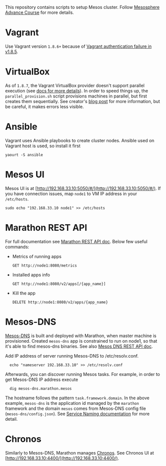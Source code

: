 This repository contains scripts to setup Mesos cluster. Follow [Mesosphere Advance Course](https://open.mesosphere.com/advanced-course/)
for more details. 

# Vagrant
Use Vagrant version `1.8.6+` because of [Vagrant authentication failure in v1.8.5](https://github.com/mitchellh/vagrant/issues/7610).

# VirtualBox
As of `1.8.7`, the Vagrant VirtualBox provider doesn't support parallel execution (see [docs for more details](https://www.vagrantup.com/docs/virtualbox/usage.html)).
In order to speed things up, the `parallel_provision.sh` script provisions machines in parallel, but first creates them sequentially.
See creator's [blog post](https://dzone.com/articles/parallel-provisioning-speeding) for more information, but be careful, it makes errors less visible.

# Ansible
Vagrant uses Ansible playbooks to create cluster nodes. Ansible used on Vagrant host is used, so install it first

    yaourt -S ansible

# Mesos UI
Mesos UI is at [http://192.168.33.10:5050/#/](http://192.168.33.10:5050/#/). If you have connection issues, map `node1` to VM IP address in your `/etc/hosts`.

    sudo echo "192.168.33.10 node1" >> /etc/hosts
    
# Marathon REST API
For full documentation see [Marathon REST API doc](http://mesosphere.github.io/marathon/docs/rest-api.html). 
Below few useful commands:

* Metrics of running apps

      GET http://node1:8080/metrics

* Installed apps info
 
      GET http://node1:8080/v2/apps[/{app_name}]

* Kill the app

      DELETE http://node1:8080/v2/apps/{app_name}
      
# Mesos-DNS
[Mesos-DNS](https://mesosphere.github.io/mesos-dns/docs/) is built and deployed with Marathon, when master machine is provisioned.
Created `mesos-dns` app is constrained to run on node1, so that it's able to find mesos-dns binaries. 
See also [Mesos DNS REST API doc](https://mesosphere.github.io/mesos-dns/docs/http.html).

Add IP address of server running Mesos-DNS to /etc/resolv.conf.

      echo "nameserver 192.168.33.10" >> /etc/resolv.conf

Afterwards, you can discover running Mesos tasks. For example, in order to get Mesos-DNS IP address execute

      dig mesos-dns.marathon.mesos

The hostname follows the pattern `task.framework.domain`. In the above example, `mesos-dns` is the application id
managed by the `marathon` framework and the domain `mesos` comes from Mesos-DNS config file (`mesos-dns/config.json`).
See [Service Naming documentation](https://mesosphere.github.io/mesos-dns/docs/naming.html) for more detail.

# Chronos
Similarly to Mesos-DNS, Marathon manages [Chronos](https://mesos.github.io/chronos/). 
See Chronos UI at [http://192.168.33.10:4400/](http://192.168.33.10:4400/). 